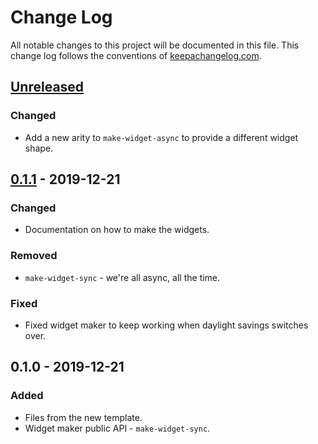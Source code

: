 # Change Log
All notable changes to this project will be documented in this file. This change log follows the conventions of [keepachangelog.com](http://keepachangelog.com/).

## [Unreleased]
### Changed
- Add a new arity to `make-widget-async` to provide a different widget shape.

## [0.1.1] - 2019-12-21
### Changed
- Documentation on how to make the widgets.

### Removed
- `make-widget-sync` - we're all async, all the time.

### Fixed
- Fixed widget maker to keep working when daylight savings switches over.

## 0.1.0 - 2019-12-21
### Added
- Files from the new template.
- Widget maker public API - `make-widget-sync`.

[Unreleased]: https://github.com/your-name/ckampfe.sarah2/compare/0.1.1...HEAD
[0.1.1]: https://github.com/your-name/ckampfe.sarah2/compare/0.1.0...0.1.1
